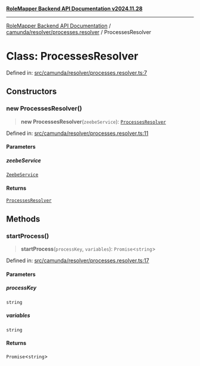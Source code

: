 [**RoleMapper Backend API Documentation v2024.11.28**](../../../../README.md)

***

[RoleMapper Backend API Documentation](../../../../modules.md) / [camunda/resolver/processes.resolver](../README.md) / ProcessesResolver

# Class: ProcessesResolver

Defined in: [src/camunda/resolver/processes.resolver.ts:7](https://github.com/FlowCraft-AG/RoleMapper/blob/2e49de298fb7aea6638be4e21aef4b51c0753b47/backend/src/camunda/resolver/processes.resolver.ts#L7)

## Constructors

### new ProcessesResolver()

> **new ProcessesResolver**(`zeebeService`): [`ProcessesResolver`](ProcessesResolver.md)

Defined in: [src/camunda/resolver/processes.resolver.ts:11](https://github.com/FlowCraft-AG/RoleMapper/blob/2e49de298fb7aea6638be4e21aef4b51c0753b47/backend/src/camunda/resolver/processes.resolver.ts#L11)

#### Parameters

##### zeebeService

[`ZeebeService`](../../../service/zeebe.service/classes/ZeebeService.md)

#### Returns

[`ProcessesResolver`](ProcessesResolver.md)

## Methods

### startProcess()

> **startProcess**(`processKey`, `variables`): `Promise`\<`string`\>

Defined in: [src/camunda/resolver/processes.resolver.ts:17](https://github.com/FlowCraft-AG/RoleMapper/blob/2e49de298fb7aea6638be4e21aef4b51c0753b47/backend/src/camunda/resolver/processes.resolver.ts#L17)

#### Parameters

##### processKey

`string`

##### variables

`string`

#### Returns

`Promise`\<`string`\>
